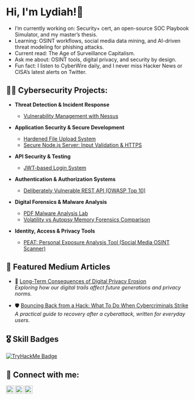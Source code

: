 <h1>Hi, I'm Lydiah!👋</h1>

- I’m currently working on: Security+ cert, an open-source SOC Playbook Simulator, and my master’s thesis.
- Learning: OSINT workflows, social media data mining, and AI-driven threat modeling for phishing attacks.
- Current read: The Age of Surveillance Capitalism.
- Ask me about: OSINT tools, digital privacy, and security by design.
- Fun fact: I listen to CyberWire daily, and I never miss Hacker News or CISA’s latest alerts on Twitter.


<h2>👨‍💻 Cybersecurity Projects:</h2>

- <b>Threat Detection & Incident Response</b>
  - [Vulnerability Management with Nessus](https://github.com/LydiahMuigwa/Vulnerability-Management-with-Nessus)

- <b>Application Security & Secure Development</b>
  - [Hardened File Upload System](https://github.com/LydiahMuigwa/secure-file-upload)
  - [Secure Node.js Server: Input Validation & HTTPS](https://github.com/LydiahMuigwa/Secure-Http-Server)
  
  
- <b>API Security & Testing</b>
  - [JWT-based Login System](https://github.com/LydiahMuigwa/JWT-Authentication)
    
- <b>Authentication & Authorization Systems</b>
  - [Deliberately Vulnerable REST API (OWASP Top 10)](https://github.com/LydiahMuigwa/Algorithms-Practice)

- <b>Digital Forensics & Malware Analysis</b>
  - [PDF Malware Analysis Lab](https://github.com/LydiahMuigwa/pdf-malware-analysis-lab)
  - [Volatility vs Autopsy Memory Forensics Comparison](https://github.com/LydiahMuigwa/autopsy-vs-volatility)

- <b> Identity, Access & Privacy Tools</b>
  - [PEAT: Personal Exposure Analysis Tool (Social Media OSINT Scanner)](https://github.com/LydiahMuigwa/Algorithms-Practice)
    
<h2>📝 Featured Medium Articles</h2>

- 🔐 [Long-Term Consequences of Digital Privacy Erosion](https://medium.com/@lydiahmuigua/long-term-consequences-of-digital-privacy-erosion-3d9c1ea7d9e0)  
  *Exploring how our digital trails affect future generations and privacy norms.*

- 🛡️ [Bouncing Back from a Hack: What To Do When Cybercriminals Strike](https://medium.com/@lydiahmuigua/bouncing-back-from-a-hack-what-to-do-when-cybercriminals-strike-87b6e790c398)  
  *A practical guide to recovery after a cyberattack, written for everyday users.*

<h2>🎖️ Skill Badges</h2>
<a href="https://tryhackme.com/p/2592644" target="_blank">
  <img src="https://tryhackme-badges.s3.amazonaws.com/Lykah.png" alt="TryHackMe Badge" />
</a>


<h2> 🤳 Connect with me:</h2>

[<img align="left" alt="Lydiah | LinkedIn" width="22px" src="https://cdn.jsdelivr.net/npm/simple-icons@v3/icons/linkedin.svg" />][linkedin]
[<img align="left" alt="Lydiah | Medium" width="22px" src="https://cdn.jsdelivr.net/npm/simple-icons@v3/icons/medium.svg" />][medium]
[<img align="left" alt="TheSafeClickHQ | Instagram" width="22px" src="https://cdn.jsdelivr.net/npm/simple-icons@v3/icons/instagram.svg" />][instagram]

<br/>

[linkedin]: https://www.linkedin.com/in/lydiahmuigwa  
[medium]: https://medium.com/@lydiahmuigua  
[instagram]: https://www.instagram.com/thesafeclickhq/



<!--
**joshmadakor1/joshmadakor1** is a ✨ _special_ ✨ repository because its `README.md` (this file) appears on your GitHub profile.

Here are some ideas to get you started:

- 🔭 I’m currently working on ...
- 🌱 I’m currently learning ...
- 👯 I’m looking to collaborate on ...
- 🤔 I’m looking for help with ...
- 💬 Ask me about ...
- 📫 How to reach me: ...
- 😄 Pronouns: ...
- ⚡ Fun fact: ...
-->






<!--
**LydiahMuigwa/LydiahMuigwa** is a ✨ _special_ ✨ repository because its `README.md` (this file) appears on your GitHub profile.

Here are some ideas to get you started:

- 🔭 I’m currently working on ...
- 🌱 I’m currently learning ...
- 👯 I’m looking to collaborate on ...
- 🤔 I’m looking for help with ...
- 💬 Ask me about ...
- 📫 How to reach me: ...
- 😄 Pronouns: ...
- ⚡ Fun fact: ...
-->
